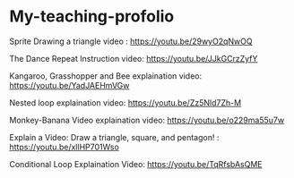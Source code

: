 # My-teaching-profolio
Sprite Drawing a triangle video : https://youtu.be/29wyO2qNwOQ

The Dance Repeat Instruction video: https://youtu.be/JJkGCrzZyfY

Kangaroo, Grasshopper and Bee explaination video: https://youtu.be/YadJAEHmVGw

Nested loop explaination video: https://youtu.be/Zz5Nld7Zh-M

Monkey-Banana Video explaination video: https://youtu.be/o229ma55u7w

Explain a Video: Draw a triangle, square, and pentagon! : https://youtu.be/xllHP701Wso

Conditional Loop Explaination Video: https://youtu.be/TqRfsbAsQME
